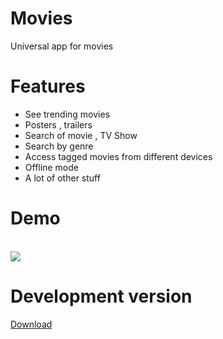 # Movies
Universal app for movies
# Features
+ See trending movies 
+ Posters , trailers
+ Search of movie , TV Show
+ Search by genre
+ Access tagged movies from different devices
+ Offline mode
+ A lot of other stuff
# Demo
<br />![](http://i.imgur.com/1dPCPIu.gif)
# Development version
<a href="https://firebasestorage.googleapis.com/v0/b/apkstes.appspot.com/o/Movies.apk?alt=media&token=a1ef4b8b-6784-4b66-b9ba-9fa1fd7d7635" target="_blank">Download</a>

